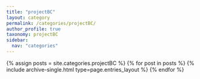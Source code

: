 ```yaml
---
title: "projectBC"
layout: category
permalink: /categories/projectBC/
author_profile: true
taxonomy: projectBC
sidebar:
  nav: "categories"
---
```



{% assign posts = site.categories.projectBC %}
{% for post in posts %} {% include archive-single.html type=page.entries_layout %} {% endfor %}

